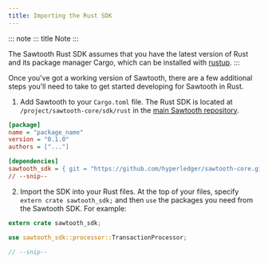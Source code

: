 ```yaml
---
title: Importing the Rust SDK
---
```


::: note
::: title
Note
:::

The Sawtooth Rust SDK assumes that you have the latest version of Rust
and its package manager Cargo, which can be installed with
[rustup](https://rustup.rs/).
:::

Once you\'ve got a working version of Sawtooth, there are a few
additional steps you\'ll need to take to get started developing for
Sawtooth in Rust.

1.  Add Sawtooth to your `Cargo.toml` file. The Rust SDK is located at
    `/project/sawtooth-core/sdk/rust` in the [main Sawtooth
    repository](https://github.com/hyperledger/sawtooth-core/tree/master/sdk/rust).

``` ini
[package]
name = "package_name"
version = "0.1.0"
authors = ["..."]

[dependencies]
sawtooth_sdk = { git = "https://github.com/hyperledger/sawtooth-core.git" }
// --snip--
```

2.  Import the SDK into your Rust files. At the top of your files,
    specify `extern crate sawtooth_sdk;` and then `use` the packages you
    need from the Sawtooth SDK. For example:

``` rust
extern crate sawtooth_sdk;

use sawtooth_sdk::processor::TransactionProcessor;

// --snip--
```

<!--
  Licensed under Creative Commons Attribution 4.0 International License
  https://creativecommons.org/licenses/by/4.0/
-->
